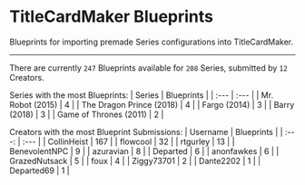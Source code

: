 # TitleCardMaker Blueprints

Blueprints for importing premade Series configurations into TitleCardMaker.

---

There are currently `247` Blueprints available for `208` Series, submitted by `12` Creators.

Series with the most Blueprints:
| Series | Blueprints |
| :--- | :--- |
| Mr. Robot (2015) | 4 |
| The Dragon Prince (2018) | 4 |
| Fargo (2014) | 3 |
| Barry (2018) | 3 |
| Game of Thrones (2011) | 2 |

Creators with the most Blueprint Submissions:
| Username | Blueprints |
| :---: | :--- |
| CollinHeist | 167 |
| flowcool | 32 |
| rtgurley | 13 |
| BenevolentNPC | 9 |
| azuravian | 8 |
| Departed | 6 |
| anonfawkes | 6 |
| GrazedNutsack | 5 |
| foux | 4 |
| Ziggy73701 | 2 |
| Dante2202 | 1 |
| Departed69 | 1 |
